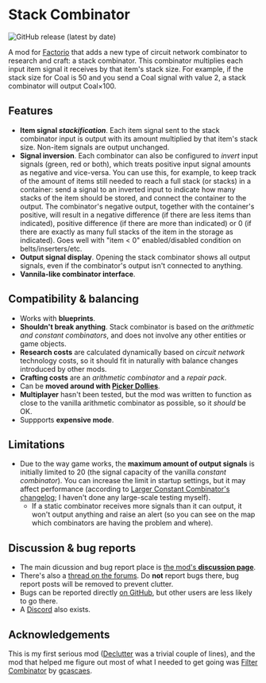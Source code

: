 # Stack Combinator

![GitHub release (latest by date)](https://img.shields.io/github/v/release/modo-lv/factorio-mod-stack-combinator?label=latest%20release)

A mod for [Factorio](http://factorio.com) that adds a new type of circuit network combinator to research and craft: a stack combinator. This combinator multiplies each input item signal it receives by that item's stack size. For example, if the stack size for Coal is 50 and you send a Coal signal with value 2, a stack combinator will output Coal×100.

## Features
* **Item signal *stackification***. Each item signal sent to the stack combinator input is output with its amount multiplied by that item's stack size. Non-item signals are output unchanged.
* **Signal inversion**. Each combinator can also be configured to *invert* input signals (green, red or both), which treats positive input signal amounts as negative and vice-versa. You can use this, for example, to keep track of the amount of items still needed to reach a full stack (or stacks) in a container: send a signal to an inverted input to indicate how many stacks of the item should be stored, and connect the container to the output. The combinator's negative output, together with the container's positive, will result in a negative difference (if there are less items than indicated), positive difference (if there are more than indicated) or 0 (if there are exactly as many full stacks of the item in the storage as indicated). Goes well with "item < 0" enabled/disabled condition on belts/inserters/etc.
* **Output signal display**. Opening the stack combinator shows all output signals, even if the combinator's output isn't connected to anything.
* **Vannila-like combinator interface**.

## Compatibility & balancing

* Works with **blueprints**.
* **Shouldn't break anything**. Stack combinator is based on the *arithmetic and constant combinators*, and does not involve any other entities or game objects.
* **Research costs** are calculated dynamically based on *circuit network* technology costs, so it should fit in naturally with balance changes introduced by other mods.
* **Crafting costs** are an *arithmetic combinator* and a *repair pack*.
* Can be **moved around with [Picker Dollies](https://mods.factorio.com/mod/PickerDollies)**.
* **Multiplayer** hasn't been tested, but the mod was written to function as close to the vanilla arithmetic combinator as possible, so it *should* be OK.
* Suppports **expensive mode**.

## Limitations
* Due to the way game works, the **maximum amount of output signals** is initially limited to 20 (the signal capacity of the vanilla *constant combinator*). You can increase the limit in startup settings, but it may affect performance (according to [Larger Constant Combinator's changelog](https://mods.factorio.com/mod/Larger-Constant-Combinator/changelog); I haven't done any large-scale testing myself).
    * If a static combinator receives more signals than it can output, it won't output anything and raise an alert (so you can see on the map which combinators are having the problem and where).

## Discussion & bug reports
* The main dicussion and bug report place is [the mod's **discussion page**](https://mods.factorio.com/mod/stack-combinator/discussion).
* There's also a [thread on the forums](https://forums.factorio.com/viewtopic.php?f=190&t=94655). Do **not** report bugs there, bug report posts will be removed to prevent clutter.
* Bugs can be reported directly [on GitHub](http://github.com/modo-lv/factorio-mod-stack-combinator/issues), but other users are less likely to go there.
* A [Discord](https://discord.gg/K3aHYvak9M) also exists.

## Acknowledgements
This is my first serious mod ([Declutter](http://mods.factorio.com/mod/declutter) was a trivial couple of lines), and the mod that helped me figure out most of what I needed to get going was [Filter Combinator](https://mods.factorio.com/mod/Filter_Combinator) by [gcascaes](https://mods.factorio.com/user/gcascaes).